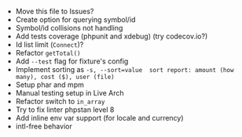 - Move this file to Issues?
- Create option for querying symbol/id
- Symbol/id collisions not handling
- Add tests coverage (phpunit and xdebug) (try codecov.io?)
- Id list limit (`Connect`)?
- Refactor `getTotal()`
- Add `--test` flag for fixture's config
- Implement sorting as `-s, --sort=value  sort report: amount (how many), cost ($), user (file)`
- Setup phar and mpm
- Manual testing setup in Live Arch
- Refactor switch to `in_array`
- Try to fix linter phpstan level 8
- Add inline env var support (for locale and currency)
- intl-free behavior
